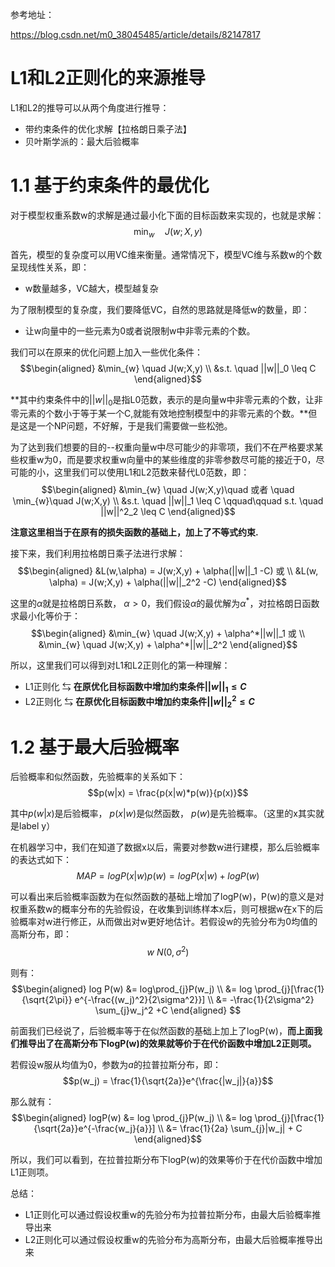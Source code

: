 参考地址：

https://blog.csdn.net/m0_38045485/article/details/82147817


# L1和L2正则化的来源推导
L1和L2的推导可以从两个角度进行推导：
- 带约束条件的优化求解【拉格朗日乘子法】
- 贝叶斯学派的：最大后验概率

# 1.1 基于约束条件的最优化
对于模型权重系数w的求解是通过最小化下面的目标函数来实现的，也就是求解：
$$\min_{w}\quad J(w;X,y)$$

首先，模型的复杂度可以用VC维来衡量。通常情况下，模型VC维与系数w的个数呈现线性关系，即：
- w数量越多，VC越大，模型越复杂

为了限制模型的复杂度，我们要降低VC，自然的思路就是降低w的数量，即：
- 让w向量中的一些元素为0或者说限制w中非零元素的个数。

我们可以在原来的优化问题上加入一些优化条件：
$$\begin{aligned}
    &\min_{w} \quad J(w;X,y) \\
    &s.t. \quad ||w||_0 \leq C 
\end{aligned}$$

**其中约束条件中的$||w||_0$是指L0范数，表示的是向量w中非零元素的个数，让非零元素的个数小于等于某一个C,就能有效地控制模型中的非零元素的个数。**但是这是一个NP问题，不好解，于是我们需要做一些松弛。

为了达到我们想要的目的--权重向量w中尽可能少的非零项，我们不在严格要求某些权重w为0，而是要求权重w向量中的某些维度的非零参数尽可能的接近于0，尽可能的小，这里我们可以使用L1和L2范数来替代L0范数，即：
$$\begin{aligned}
    &\min_{w} \quad J(w;X,y)\quad 或者 \quad \min_{w}\quad J(w;X,y) \\
    &s.t. \quad ||w||_1 \leq C \qquad\qquad s.t. \quad ||w||^2_2 \leq C
\end{aligned}$$

**注意这里相当于在原有的损失函数的基础上，加上了不等式约束.**

接下来，我们利用拉格朗日乘子法进行求解：
$$\begin{aligned}
    &L(w,\alpha) = J(w;X,y) + \alpha(||w||_1 -C) 或 \\
    &L(w, \alpha) = J(w;X,y) + \alpha(||w||_2^2 -C)
\end{aligned}$$

这里的$\alpha$就是拉格朗日系数， $\alpha >0$，我们假设$\alpha$的最优解为$\alpha^*$，对拉格朗日函数求最小化等价于：
$$\begin{aligned}
    &\min_{w} \quad J(w;X,y) + \alpha^*||w||_1 或 \\
    &\min_{w} \quad J(w;X,y) + \alpha^*||w||_2^2
\end{aligned}$$

所以，这里我们可以得到对L1和L2正则化的第一种理解：
- L1正则化 $\leftrightarrows$ **在原优化目标函数中增加约束条件$||w||_1 \leq C$**
- L2正则化 $\leftrightarrows$ **在原优化目标函数中增加约束条件$||w||_2^2 \leq C$**



# 1.2 基于最大后验概率

后验概率和似然函数，先验概率的关系如下：
$$p(w|x) = \frac{p(x|w)*p(w)}{p(x)}$$

其中$p(w|x)$是后验概率， $p(x|w)$是似然函数， $p(w)$是先验概率。（这里的x其实就是label y）

在机器学习中，我们在知道了数据x以后，需要对参数w进行建模，那么后验概率的表达式如下：
$$MAP = logP(x|w)p(w) = logP(x|w) + logP(w)$$

可以看出来后验概率函数为在似然函数的基础上增加了logP(w)，P(w)的意义是对权重系数w的概率分布的先验假设，在收集到训练样本x后，则可根据w在x下的后验概率对w进行修正，从而做出对w更好地估计。若假设w的先验分布为0均值的高斯分布，即：
$$w ~ N(0, \sigma^2)$$

则有：
$$\begin{aligned}
    log P(w) &= log\prod_{j}P(w_j) \\
             &= log \prod_{j}[\frac{1}{\sqrt{2\pi}} e^{-\frac{(w_j)^2}{2\sigma^2}}] \\
             &= -\frac{1}{2\sigma^2} \sum_{j}w_j^2 +C
\end{aligned} $$

前面我们已经说了，后验概率等于在似然函数的基础上加上了logP(w)，**而上面我们推导出了在高斯分布下logP(w)的效果就等价于在代价函数中增加L2正则项。**

若假设w服从均值为0，参数为$a$的拉普拉斯分布，即：
$$p(w_j) = \frac{1}{\sqrt{2a}}e^{\frac{|w_j|}{a}}$$

那么就有：
$$\begin{aligned}
    logP(w) &= log \prod_{j}P(w_j) \\
            &= log \prod_{j}[\frac{1}{\sqrt{2a}}e^{-\frac{w_j}{a}}] \\
            &= \frac{1}{2a} \sum_{j}|w_j| + C
\end{aligned}$$

所以，我们可以看到，在拉普拉斯分布下logP(w)的效果等价于在代价函数中增加L1正则项。

总结：
- L1正则化可以通过假设权重w的先验分布为拉普拉斯分布，由最大后验概率推导出来
- L2正则化可以通过假设权重w的先验分布为高斯分布，由最大后验概率推导出来





